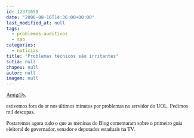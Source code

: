 ```yaml
---
id: 12371659
date: "2006-08-16T14:36:00+00:00"
last_modified_at: null
tags:
  - problemas-auditivos
  - sao
categories:
  - noticias
title: "Problemas técnicos são irritantes"
sutia: null
chapeu: null
autor: null
imagem: null
---
```

<p><P><A href=\"mailto:Amig@s\"><FONT face=Verdana>Amig@s</FONT></A><FONT face=Verdana>, </FONT></P></p>
<p><P><FONT face=Verdana>estivemos fora do ar nos últimos minutos por problemas no servidor do UOL. Pedimos mil descupas.</FONT></P></p>
<p><P><FONT face=Verdana>Postaremos agora tudo o que as meninas do Blog comentaram sobre o primeiro guia eleitoral de governador, senador e deputados estaduais na TV.</FONT></P> </p>
